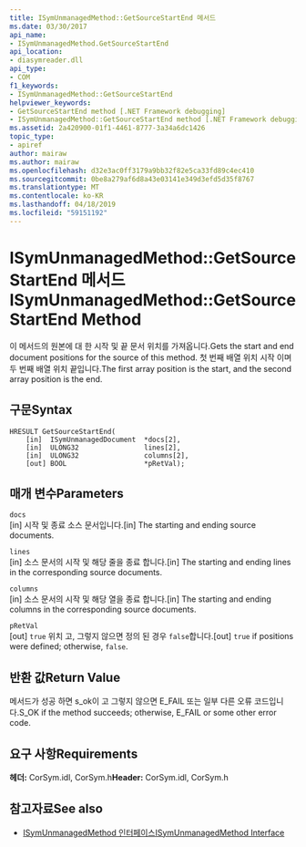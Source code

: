 ```yaml
---
title: ISymUnmanagedMethod::GetSourceStartEnd 메서드
ms.date: 03/30/2017
api_name:
- ISymUnmanagedMethod.GetSourceStartEnd
api_location:
- diasymreader.dll
api_type:
- COM
f1_keywords:
- ISymUnmanagedMethod::GetSourceStartEnd
helpviewer_keywords:
- GetSourceStartEnd method [.NET Framework debugging]
- ISymUnmanagedMethod::GetSourceStartEnd method [.NET Framework debugging]
ms.assetid: 2a420900-01f1-4461-8777-3a34a6dc1426
topic_type:
- apiref
author: mairaw
ms.author: mairaw
ms.openlocfilehash: d32e3ac0ff3179a9bb32f82e5ca33fd89c4ec410
ms.sourcegitcommit: 0be8a279af6d8a43e03141e349d3efd5d35f8767
ms.translationtype: MT
ms.contentlocale: ko-KR
ms.lasthandoff: 04/18/2019
ms.locfileid: "59151192"
---
```

# <a name="isymunmanagedmethodgetsourcestartend-method"></a><span data-ttu-id="23ab0-102">ISymUnmanagedMethod::GetSourceStartEnd 메서드</span><span class="sxs-lookup"><span data-stu-id="23ab0-102">ISymUnmanagedMethod::GetSourceStartEnd Method</span></span>
<span data-ttu-id="23ab0-103">이 메서드의 원본에 대 한 시작 및 끝 문서 위치를 가져옵니다.</span><span class="sxs-lookup"><span data-stu-id="23ab0-103">Gets the start and end document positions for the source of this method.</span></span> <span data-ttu-id="23ab0-104">첫 번째 배열 위치 시작 이며 두 번째 배열 위치 끝입니다.</span><span class="sxs-lookup"><span data-stu-id="23ab0-104">The first array position is the start, and the second array position is the end.</span></span>  
  
## <a name="syntax"></a><span data-ttu-id="23ab0-105">구문</span><span class="sxs-lookup"><span data-stu-id="23ab0-105">Syntax</span></span>  
  
```  
HRESULT GetSourceStartEnd(  
    [in]  ISymUnmanagedDocument  *docs[2],  
    [in]  ULONG32                lines[2],  
    [in]  ULONG32                columns[2],  
    [out] BOOL                   *pRetVal);  
```  
  
## <a name="parameters"></a><span data-ttu-id="23ab0-106">매개 변수</span><span class="sxs-lookup"><span data-stu-id="23ab0-106">Parameters</span></span>  
 `docs`  
 <span data-ttu-id="23ab0-107">[in] 시작 및 종료 소스 문서입니다.</span><span class="sxs-lookup"><span data-stu-id="23ab0-107">[in] The starting and ending source documents.</span></span>  
  
 `lines`  
 <span data-ttu-id="23ab0-108">[in] 소스 문서의 시작 및 해당 줄을 종료 합니다.</span><span class="sxs-lookup"><span data-stu-id="23ab0-108">[in] The starting and ending lines in the corresponding source documents.</span></span>  
  
 `columns`  
 <span data-ttu-id="23ab0-109">[in] 소스 문서의 시작 및 해당 열을 종료 합니다.</span><span class="sxs-lookup"><span data-stu-id="23ab0-109">[in] The starting and ending columns in the corresponding source documents.</span></span>  
  
 `pRetVal`  
 <span data-ttu-id="23ab0-110">[out] `true` 위치 고, 그렇지 않으면 정의 된 경우 `false`합니다.</span><span class="sxs-lookup"><span data-stu-id="23ab0-110">[out] `true` if positions were defined; otherwise, `false`.</span></span>  
  
## <a name="return-value"></a><span data-ttu-id="23ab0-111">반환 값</span><span class="sxs-lookup"><span data-stu-id="23ab0-111">Return Value</span></span>  
 <span data-ttu-id="23ab0-112">메서드가 성공 하면 s_ok이 고 그렇지 않으면 E_FAIL 또는 일부 다른 오류 코드입니다.</span><span class="sxs-lookup"><span data-stu-id="23ab0-112">S_OK if the method succeeds; otherwise, E_FAIL or some other error code.</span></span>  
  
## <a name="requirements"></a><span data-ttu-id="23ab0-113">요구 사항</span><span class="sxs-lookup"><span data-stu-id="23ab0-113">Requirements</span></span>  
 <span data-ttu-id="23ab0-114">**헤더:** CorSym.idl, CorSym.h</span><span class="sxs-lookup"><span data-stu-id="23ab0-114">**Header:** CorSym.idl, CorSym.h</span></span>  
  
## <a name="see-also"></a><span data-ttu-id="23ab0-115">참고자료</span><span class="sxs-lookup"><span data-stu-id="23ab0-115">See also</span></span>

- [<span data-ttu-id="23ab0-116">ISymUnmanagedMethod 인터페이스</span><span class="sxs-lookup"><span data-stu-id="23ab0-116">ISymUnmanagedMethod Interface</span></span>](../../../../docs/framework/unmanaged-api/diagnostics/isymunmanagedmethod-interface.md)
